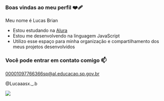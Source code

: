 ### Boas vindas ao meu perfil ❤️‍🩹

Meu nome é Lucas Brian

- Estou estudando na [Alura](https://www.alura.com.br)
- Estou me desenvolvendo na linguagem JavaScript
- Utilizo esse espaço para minha organização e compartilhamento dos meus projetos desenvolvidos

### Você pode entrar em contato comigo 📫

00001097766366sp@al.educacao.sp.gov.br

@Lucaaasx._.b

![](https://media1.tenor.com/m/--B5p25gWrAAAAAC/clt-cachorro.gif)
